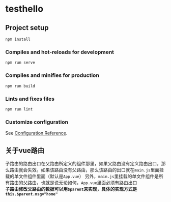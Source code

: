 # testhello

## Project setup
```
npm install
```

### Compiles and hot-reloads for development
```
npm run serve
```

### Compiles and minifies for production
```
npm run build
```

### Lints and fixes files
```
npm run lint
```

### Customize configuration
See [Configuration Reference](https://cli.vuejs.org/config/).

## 关于vue路由
子路由的路由出口在父路由所定义的组件那里，如果父路由没有定义路由出口，那么路由就会失效。如果该路由没有父路由，那么该路由的出口就在`main.js`里面挂载的单文件组件里面（默认是`App.vue`）
另外，`main.js`里挂载的单文件组件是所有路由的父路由，也就是说无论如何，`App.vue`里面必须有路由出口    
**子路由修改父路由的数据可以用`$parent`来实现，具体的实现方式是`this.$parent.msg="home"`**

